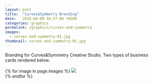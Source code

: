 ```yaml
---
layout: post
title:  "Curves&Symmetry Branding"
date:   2016-04-09 16:57:06 +0200
categories: graphics
permalink: /graphics/curves-and-symmetry
images:
  - curves-and-symmetry-01.jpg
thumbnail: curves-and-symmetry-01.jpg
---
```

Branding for Curves&Symmetry Creative Studio. Two types of business cards rendered below.
<br />
<br />
{% for image in page.images %}
  <img rel="nofollow" class="image-full" src="/assets/graphics/curves-and-symmetry/{{ image }}"/>
  <br />
{% endfor %}
